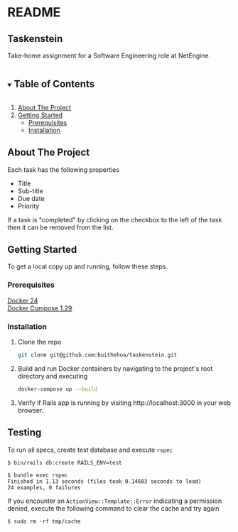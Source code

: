 # README

<p>
  <h2>Taskenstein</h2>
  <p>Take-home assignment for a Software Engineering role at NetEngine.</p>
</p>

<!-- TABLE OF CONTENTS -->
<details open="open">
  <summary><h2 style="display: inline-block">Table of Contents</h2></summary>
  <ol>
    <li>
      <a href="#about-the-project">About The Project</a>
    </li>
    <li>
      <a href="#getting-started">Getting Started</a>
      <ul>
        <li><a href="#prerequisites">Prerequisites</a></li>
        <li><a href="#installation">Installation</a></li>
      </ul>
    </li>
  </ol>
</details>


<!-- ABOUT THE PROJECT -->
## About The Project
Each task has the following properties
- Title
- Sub-title
- Due date
- Priority

If a task is "completed" by clicking on the checkbox to the left of the task then it can be removed from the list.

<!-- GETTING STARTED -->
## Getting Started

To get a local copy up and running, follow these steps.

### Prerequisites

[Docker 24](https://docs.docker.com/get-docker/)
<br/>
[Docker Compose 1.29](https://docs.docker.com/compose/install/)

### Installation

1. Clone the repo
   ```sh
   git clone git@github.com:buithehoa/taskenstein.git
   ```
2. Build and run Docker containers by navigating to the project's root directory and executing
   ```sh
   docker-compose up --build
   ```
3. Verify if Rails app is running by visiting http://localhost:3000 in your web browser.

## Testing
To run all specs, create test database and execute `rspec`
```
$ bin/rails db:create RAILS_ENV=test

$ bundle exec rspec
Finished in 1.13 seconds (files took 0.14603 seconds to load)
24 examples, 0 failures
```
If you encounter an `ActionView::Template::Error` indicating a permission denied, execute the following command to clear the cache and try again
```
$ sudo rm -rf tmp/cache
```